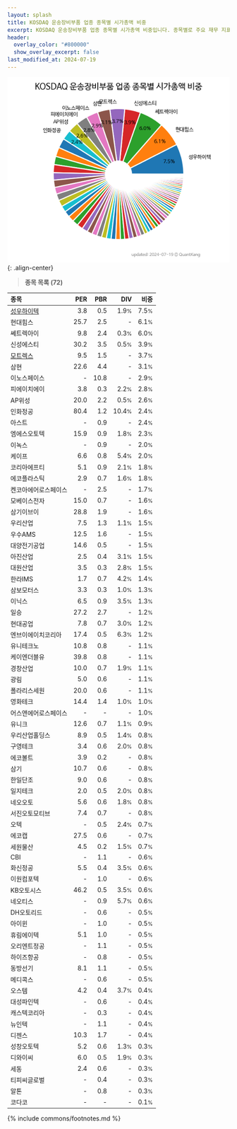 ```yaml
---
layout: splash
title: KOSDAQ 운송장비부품 업종 종목별 시가총액 비중
excerpt: KOSDAQ 운송장비부품 업종 종목별 시가총액 비중입니다. 종목별로 주요 재무 지표를 함께 표시합니다.
header:
  overlay_color: "#800000"
  show_overlay_excerpt: false
last_modified_at: 2024-07-19
---
```



![KOSDAQ 운송장비부품 업종 종목별 시가총액 비중](/stats/sector/images/kosdaq_업종_운송장비부품_종목.png){: .align-center}


> **종목 목록 (72)**<a id="list"></a>

| **종목** | **PER** | **PBR** | **DIV** | **비중** |
| :------- | ------: | ------: | ------: | -------: |
| [성우하이텍](/015750/) | 3.8 | 0.5 | 1.9<small>%</small> | 7.5<small>%</small> |
| 현대힘스 | 25.7 | 2.5 | - | 6.1<small>%</small> |
| 쎄트렉아이 | 9.8 | 2.4 | 0.3<small>%</small> | 6.0<small>%</small> |
| 신성에스티 | 30.2 | 3.5 | 0.5<small>%</small> | 3.9<small>%</small> |
| [모트렉스](/118990/) | 9.5 | 1.5 | - | 3.7<small>%</small> |
| 삼현 | 22.6 | 4.4 | - | 3.1<small>%</small> |
| 이노스페이스 | - | 10.8 | - | 2.9<small>%</small> |
| 피에이치에이 | 3.8 | 0.3 | 2.2<small>%</small> | 2.8<small>%</small> |
| AP위성 | 20.0 | 2.2 | 0.5<small>%</small> | 2.6<small>%</small> |
| 인화정공 | 80.4 | 1.2 | 10.4<small>%</small> | 2.4<small>%</small> |
| 아스트 | - | 0.9 | - | 2.4<small>%</small> |
| 엠에스오토텍 | 15.9 | 0.9 | 1.8<small>%</small> | 2.3<small>%</small> |
| 이녹스 | - | 0.9 | - | 2.0<small>%</small> |
| 케이프 | 6.6 | 0.8 | 5.4<small>%</small> | 2.0<small>%</small> |
| 코리아에프티 | 5.1 | 0.9 | 2.1<small>%</small> | 1.8<small>%</small> |
| 에코플라스틱 | 2.9 | 0.7 | 1.6<small>%</small> | 1.8<small>%</small> |
| 켄코아에어로스페이스 | - | 2.5 | - | 1.7<small>%</small> |
| 모베이스전자 | 15.0 | 0.7 | - | 1.6<small>%</small> |
| 삼기이브이 | 28.8 | 1.9 | - | 1.6<small>%</small> |
| 우리산업 | 7.5 | 1.3 | 1.1<small>%</small> | 1.5<small>%</small> |
| 우수AMS | 12.5 | 1.6 | - | 1.5<small>%</small> |
| 대양전기공업 | 14.6 | 0.5 | - | 1.5<small>%</small> |
| 아진산업 | 2.5 | 0.4 | 3.1<small>%</small> | 1.5<small>%</small> |
| 대원산업 | 3.5 | 0.3 | 2.8<small>%</small> | 1.5<small>%</small> |
| 한라IMS | 1.7 | 0.7 | 4.2<small>%</small> | 1.4<small>%</small> |
| 삼보모터스 | 3.3 | 0.3 | 1.0<small>%</small> | 1.3<small>%</small> |
| 이닉스 | 6.5 | 0.9 | 3.5<small>%</small> | 1.3<small>%</small> |
| 일승 | 27.2 | 2.7 | - | 1.2<small>%</small> |
| 현대공업 | 7.8 | 0.7 | 3.0<small>%</small> | 1.2<small>%</small> |
| 엔브이에이치코리아 | 17.4 | 0.5 | 6.3<small>%</small> | 1.2<small>%</small> |
| 유니테크노 | 10.8 | 0.8 | - | 1.1<small>%</small> |
| 케이엔더블유 | 39.8 | 0.8 | - | 1.1<small>%</small> |
| 경창산업 | 10.0 | 0.7 | 1.9<small>%</small> | 1.1<small>%</small> |
| 광림 | 5.0 | 0.6 | - | 1.1<small>%</small> |
| 폴라리스세원 | 20.0 | 0.6 | - | 1.1<small>%</small> |
| 영화테크 | 14.4 | 1.4 | 1.0<small>%</small> | 1.0<small>%</small> |
| 어스앤에어로스페이스 | - | - | - | 1.0<small>%</small> |
| 유니크 | 12.6 | 0.7 | 1.1<small>%</small> | 0.9<small>%</small> |
| 우리산업홀딩스 | 8.9 | 0.5 | 1.4<small>%</small> | 0.8<small>%</small> |
| 구영테크 | 3.4 | 0.6 | 2.0<small>%</small> | 0.8<small>%</small> |
| 에코볼트 | 3.9 | 0.2 | - | 0.8<small>%</small> |
| 삼기 | 10.7 | 0.6 | - | 0.8<small>%</small> |
| 한일단조 | 9.0 | 0.6 | - | 0.8<small>%</small> |
| 일지테크 | 2.0 | 0.5 | 2.0<small>%</small> | 0.8<small>%</small> |
| 네오오토 | 5.6 | 0.6 | 1.8<small>%</small> | 0.8<small>%</small> |
| 서진오토모티브 | 7.4 | 0.7 | - | 0.8<small>%</small> |
| 오텍 | - | 0.5 | 2.4<small>%</small> | 0.7<small>%</small> |
| 에코캡 | 27.5 | 0.6 | - | 0.7<small>%</small> |
| 세원물산 | 4.5 | 0.2 | 1.5<small>%</small> | 0.7<small>%</small> |
| CBI | - | 1.1 | - | 0.6<small>%</small> |
| 화신정공 | 5.5 | 0.4 | 3.5<small>%</small> | 0.6<small>%</small> |
| 이원컴포텍 | - | 1.0 | - | 0.6<small>%</small> |
| KB오토시스 | 46.2 | 0.5 | 3.5<small>%</small> | 0.6<small>%</small> |
| 네오티스 | - | 0.9 | 5.7<small>%</small> | 0.6<small>%</small> |
| DH오토리드 | - | 0.6 | - | 0.5<small>%</small> |
| 아이윈 | - | 1.0 | - | 0.5<small>%</small> |
| 휴림에이텍 | 5.1 | 1.0 | - | 0.5<small>%</small> |
| 오리엔트정공 | - | 1.1 | - | 0.5<small>%</small> |
| 하이즈항공 | - | 0.8 | - | 0.5<small>%</small> |
| 동방선기 | 8.1 | 1.1 | - | 0.5<small>%</small> |
| 메디콕스 | - | 0.6 | - | 0.5<small>%</small> |
| 오스템 | 4.2 | 0.4 | 3.7<small>%</small> | 0.4<small>%</small> |
| 대성파인텍 | - | 0.6 | - | 0.4<small>%</small> |
| 캐스텍코리아 | - | 0.3 | - | 0.4<small>%</small> |
| 뉴인텍 | - | 1.1 | - | 0.4<small>%</small> |
| 디젠스 | 10.3 | 1.7 | - | 0.4<small>%</small> |
| 성창오토텍 | 5.2 | 0.6 | 1.3<small>%</small> | 0.3<small>%</small> |
| 디와이씨 | 6.0 | 0.5 | 1.9<small>%</small> | 0.3<small>%</small> |
| 세동 | 2.4 | 0.6 | - | 0.3<small>%</small> |
| 티피씨글로벌 | - | 0.4 | - | 0.3<small>%</small> |
| 알톤 | - | 0.8 | - | 0.3<small>%</small> |
| 코다코 | - | - | - | 0.1<small>%</small> |

{% include commons/footnotes.md %}
